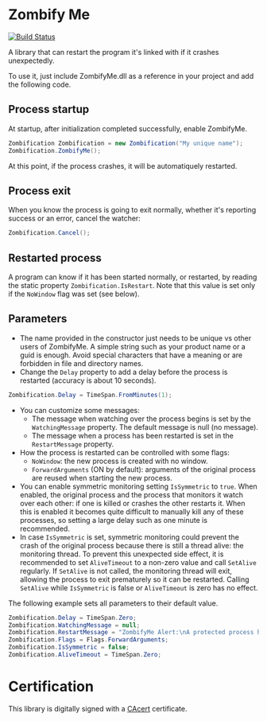 # Zombify Me
[![Build Status](https://travis-ci.com/dlebansais/ZombifyMe.svg?branch=master)](https://travis-ci.com/dlebansais/ZombifyMe)

A library that can restart the program it's linked with if it crashes unexpectedly.

To use it, just include ZombifyMe.dll as a reference in your project and add the following code.

## Process startup

At startup, after initialization completed successfully, enable ZombifyMe.

```csharp
Zombification Zombification = new Zombification("My unique name");
Zombification.ZombifyMe();
```

At this point, if the process crashes, it will be automatiquely restarted.

## Process exit

When you know the process is going to exit normally, whether it's reporting success or an error, cancel the watcher:

```csharp
Zombification.Cancel();
```

## Restarted process

A program can know if it has been started normally, or restarted, by reading the static property `Zombification.IsRestart`.
Note that this value is set only if the `NoWindow` flag was set (see below).

## Parameters

+ The name provided in the constructor just needs to be unique vs other users of ZombifyMe. A simple string such as your product name or a guid is enough. Avoid special characters that have a meaning or are forbidden in file and directory names.
+ Change the `Delay` property to add a delay before the process is restarted (accuracy is about 10 seconds).

```csharp
Zombification.Delay = TimeSpan.FromMinutes(1);
```

+ You can customize some messages:
  * The message when watching over the process begins is set by the `WatchingMessage` property. The default message is null (no message).
  * The message when a process has been restarted is set in the `RestartMessage` property.
+ How the process is restarted can be controlled with some flags:
  * `NoWindow`: the new process is created with no window.
  * `ForwardArguments` (ON by default): arguments of the original process are reused when starting the new process.
+ You can enable symmetric monitoring setting `IsSymmetric` to `true`. When enabled, the original process and the process that monitors it watch over each other: if one is killed or crashes the other restarts it. When this is enabled it becomes quite difficult to manually kill any of these processes, so setting a large delay such as one minute is recommended.
+ In case `IsSymmetric` is set, symmetric monitoring could prevent the crash of the original process because there is still a thread alive: the monitoring thread. To prevent this unexpected side effect, it is recommended to set `AliveTimeout` to a non-zero value and call `SetAlive` regularly. If `SetAlive` is not called, the monitoring thread will exit, allowing the process to exit prematurely so it can be restarted. Calling `SetAlive` while `IsSymmetric` is false or `AliveTimeout` is zero has no effect.

The following example sets all parameters to their default value.
```csharp
Zombification.Delay = TimeSpan.Zero;
Zombification.WatchingMessage = null;
Zombification.RestartMessage = "ZombifyMe Alert:\nA protected process has been restarted";
Zombification.Flags = Flags.ForwardArguments;
Zombification.IsSymmetric = false;
Zombification.AliveTimeout = TimeSpan.Zero;
```

# Certification

This library is digitally signed with a [CAcert](https://www.cacert.org/) certificate.
